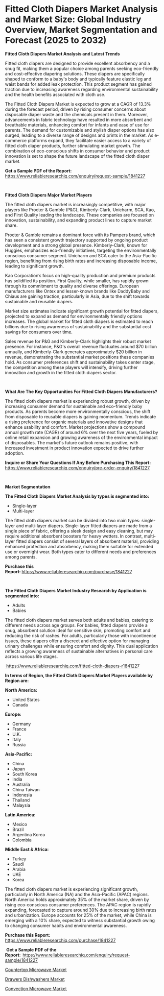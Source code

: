<p><h1>Fitted Cloth Diapers Market Analysis and Market Size: Global Industry Overview, Market Segmentation and Forecast (2025 to 2032)</h1></p><p><strong>Fitted Cloth Diapers Market Analysis and Latest Trends</strong></p>
<p><p>Fitted cloth diapers are designed to provide excellent absorbency and a snug fit, making them a popular choice among parents seeking eco-friendly and cost-effective diapering solutions. These diapers are specifically shaped to conform to a baby's body and typically feature elastic leg and waist bands for added leak protection. This product segment has gained traction due to increasing awareness regarding environmental sustainability and the health benefits associated with cloth use.</p><p>The Fitted Cloth Diapers Market is expected to grow at a CAGR of 13.3% during the forecast period, driven by rising consumer concerns about disposable diaper waste and the chemicals present in them. Moreover, advancements in fabric technology have resulted in more absorbent and breathable materials, enhancing comfort for infants and ease of use for parents. The demand for customizable and stylish diaper options has also surged, leading to a diverse range of designs and prints in the market. As e-commerce platforms expand, they facilitate easier access to a variety of fitted cloth diaper products, further stimulating market growth. The combination of eco-conscious shifts in consumer behavior and product innovation is set to shape the future landscape of the fitted cloth diaper market.</p></p>
<p><strong>Get a Sample PDF of the Report:&nbsp;</strong> <a href="https://www.reliableresearchiq.com/enquiry/request-sample/1841227?utm_campaign=114&utm_medium=2&utm_source=Github&utm_content=ia&utm_term=07022025&utm_id=fitted-cloth-diapers">https://www.reliableresearchiq.com/enquiry/request-sample/1841227</a></p>
<p>&nbsp;</p>
<p><strong>Fitted Cloth Diapers Major Market Players</strong></p>
<p><p>The fitted cloth diapers market is increasingly competitive, with major players like Procter & Gamble (P&G), Kimberly-Clark, Unicharm, SCA, Kao, and First Quality leading the landscape. These companies are focused on innovation, sustainability, and expanding product lines to capture market share.</p><p>Procter & Gamble remains a dominant force with its Pampers brand, which has seen a consistent growth trajectory supported by ongoing product development and a strong global presence. Kimberly-Clark, known for Huggies, emphasizes eco-friendly initiatives, targeting the environmentally conscious consumer segment. Unicharm and SCA cater to the Asia-Pacific region, benefiting from rising birth rates and increasing disposable income, leading to significant growth.</p><p>Kao Corporation’s focus on high-quality production and premium products has solidified its position. First Quality, while smaller, has rapidly grown through its commitment to quality and diverse offerings. European manufacturers like Ontex and lesser-known brands like DaddyBaby and Chiaus are gaining traction, particularly in Asia, due to the shift towards sustainable and reusable diapers.</p><p>Market size estimates indicate significant growth potential for fitted diapers, projected to expand as demand for environmentally friendly options increases. The global market for fitted cloth diapers is estimated to reach billions due to rising awareness of sustainability and the substantial cost savings for consumers over time.</p><p>Sales revenue for P&G and Kimberly-Clark highlights their robust market presence. For instance, P&G's overall revenue fluctuates around $70 billion annually, and Kimberly-Clark generates approximately $20 billion in revenue, demonstrating the substantial market positions these companies hold. As consumer preferences shift and sustainability takes center stage, the competition among these players will intensify, driving further innovation and growth in the fitted cloth diapers sector.</p></p>
<p>&nbsp;</p>
<p><strong>What Are The Key Opportunities For Fitted Cloth Diapers Manufacturers?</strong></p>
<p><p>The fitted cloth diapers market is experiencing robust growth, driven by increasing consumer demand for sustainable and eco-friendly baby products. As parents become more environmentally conscious, the shift from disposable to reusable diapers is gaining momentum. Trends indicate a rising preference for organic materials and innovative designs that enhance usability and comfort. Market projections show a compound annual growth rate (CAGR) of around 6% over the next five years, fueled by online retail expansion and growing awareness of the environmental impact of disposables. The market's future outlook remains positive, with increased investment in product innovation expected to drive further adoption.</p></p>
<p><strong>Inquire or Share Your Questions If Any Before Purchasing This Report:</strong> <a href="https://www.reliableresearchiq.com/enquiry/pre-order-enquiry/1841227?utm_campaign=114&utm_medium=2&utm_source=Github&utm_content=ia&utm_term=07022025&utm_id=fitted-cloth-diapers">https://www.reliableresearchiq.com/enquiry/pre-order-enquiry/1841227</a></p>
<p>&nbsp;</p>
<p><strong>Market Segmentation</strong></p>
<p><strong>The Fitted Cloth Diapers Market Analysis by types is segmented into:</strong></p>
<p><ul><li>Single-layer</li><li>Multi-layer</li></ul></p>
<p><p>The fitted cloth diapers market can be divided into two main types: single-layer and multi-layer diapers. Single-layer fitted diapers are made from a single piece of fabric, offering a sleek design and easy cleaning, but may require additional absorbent boosters for heavy wetters. In contrast, multi-layer fitted diapers consist of several layers of absorbent material, providing enhanced protection and absorbency, making them suitable for extended use or overnight wear. Both types cater to different needs and preferences among parents.</p></p>
<p><strong>Purchase this Report:&nbsp;</strong><a href="https://www.reliableresearchiq.com/purchase/1841227?utm_campaign=114&utm_medium=2&utm_source=Github&utm_content=ia&utm_term=07022025&utm_id=fitted-cloth-diapers">https://www.reliableresearchiq.com/purchase/1841227</a></p>
<p>&nbsp;</p>
<p><strong>The Fitted Cloth Diapers Market Industry Research by Application is segmented into:</strong></p>
<p><ul><li>Adults</li><li>Babies</li></ul></p>
<p><p>The fitted cloth diapers market serves both adults and babies, catering to different needs across age groups. For babies, fitted diapers provide a snug, absorbent solution ideal for sensitive skin, promoting comfort and reducing the risk of rashes. For adults, particularly those with incontinence issues, these diapers offer a discreet and effective option for managing urinary challenges while ensuring comfort and dignity. This dual application reflects a growing awareness of sustainable alternatives in personal care across various life stages.</p></p>
<p><a href="https://www.reliableresearchiq.com/fitted-cloth-diapers-r1841227?utm_campaign=114&utm_medium=2&utm_source=Github&utm_content=ia&utm_term=07022025&utm_id=fitted-cloth-diapers">&nbsp;https://www.reliableresearchiq.com/fitted-cloth-diapers-r1841227</a></p>
<p><strong>In terms of Region, the Fitted Cloth Diapers Market Players available by Region are:</strong></p>
<p>
    <p> <strong> North America: </strong>
        <ul>
            <li>United States</li>
            <li>Canada</li>
        </ul>
        </p> 
    <p> <strong> Europe: </strong>
        <ul>
            <li>Germany</li>
            <li>France</li>
            <li>U.K.</li>
            <li>Italy</li>
            <li>Russia</li>
        </ul>
        </p> 
    <p> <strong> Asia-Pacific: </strong>
        <ul>
            <li>China</li>
            <li>Japan</li>
            <li>South Korea</li>
            <li>India</li>
            <li>Australia</li>
            <li>China Taiwan</li>
            <li>Indonesia</li>
            <li>Thailand</li>
            <li>Malaysia</li>
        </ul>
        </p> 
    <p> <strong> Latin America: </strong>
        <ul>
            <li>Mexico</li>
            <li>Brazil</li>
            <li>Argentina Korea</li>
            <li>Colombia</li>
        </ul>
        </p> 
    <p> <strong> Middle East & Africa: </strong>
        <ul>
            <li>Turkey</li>
            <li>Saudi</li>
            <li>Arabia</li>
            <li>UAE</li>
            <li>Korea</li>
        </ul>
    </p>
    </p>
<p><p>The fitted cloth diapers market is experiencing significant growth, particularly in North America (NA) and the Asia-Pacific (APAC) regions. North America holds approximately 35% of the market share, driven by rising eco-conscious consumer preferences. The APAC region is rapidly expanding, forecasted to capture around 30% due to increasing birth rates and urbanization. Europe accounts for 25% of the market, while China is emerging with a 10% share, expected to witness substantial growth owing to changing consumer habits and environmental awareness.</p></p>
<p><strong>Purchase this Report: </strong><a href="https://www.reliableresearchiq.com/purchase/1841227?utm_campaign=114&utm_medium=2&utm_source=Github&utm_content=ia&utm_term=07022025&utm_id=fitted-cloth-diapers">https://www.reliableresearchiq.com/purchase/1841227</a></p>
<p>&nbsp;<strong>Get a Sample PDF of the Report:&nbsp;&nbsp;</strong><a href="https://www.reliableresearchiq.com/enquiry/request-sample/1841227?utm_campaign=114&utm_medium=2&utm_source=Github&utm_content=ia&utm_term=07022025&utm_id=fitted-cloth-diapers">https://www.reliableresearchiq.com/enquiry/request-sample/1841227</a></p>
<p><strong></strong></p>
<p><p><a href="https://github.com/hirvemohssi19/Market-Research-Report-List-1/blob/main/countertop-microwave-market.md?utm_campaign=114&utm_medium=2&utm_source=Github&utm_content=ia&utm_term=07022025&utm_id=fitted-cloth-diapers">Countertop Microwave Market</a></p><p><a href="https://github.com/bosiwajman/Market-Research-Report-List-1/blob/main/drawers-dishwashers-market.md?utm_campaign=114&utm_medium=2&utm_source=Github&utm_content=ia&utm_term=07022025&utm_id=fitted-cloth-diapers">Drawers Dishwashers Market</a></p><p><a href="https://github.com/dibesnayee/Market-Research-Report-List-1/blob/main/convection-microwave-market.md?utm_campaign=114&utm_medium=2&utm_source=Github&utm_content=ia&utm_term=07022025&utm_id=fitted-cloth-diapers">Convection Microwave Market</a></p></p>